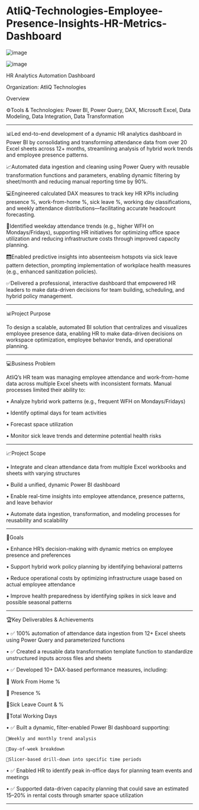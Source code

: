 # AtliQ-Technologies-Employee-Presence-Insights-HR-Metrics-Dashboard


![image](https://github.com/user-attachments/assets/50109304-ea35-4c55-92f3-626c8475dde1)




![image](https://github.com/user-attachments/assets/b20cfcc4-f37a-4502-b1b8-ca3c80fe457e)

HR Analytics Automation Dashboard 

Organization: AtliQ Technologies

Overview

⚙️Tools & Technologies: Power BI, Power Query, DAX, Microsoft Excel, Data Modeling, Data Integration, Data Transformation
________________________________________

📊Led end-to-end development of a dynamic HR analytics dashboard in Power BI by consolidating and transforming attendance data from over 20 Excel sheets across 12+ months, streamlining analysis of hybrid work trends and employee presence patterns.

📈Automated data ingestion and cleaning using Power Query with reusable transformation functions and parameters, enabling dynamic filtering by sheet/month and reducing manual reporting time by 90%.

💻Engineered calculated DAX measures to track key HR KPIs including presence %, work-from-home %, sick leave %, working day classifications, and weekly attendance distributions—facilitating accurate headcount forecasting.

📅Identified weekday attendance trends (e.g., higher WFH on Mondays/Fridays), supporting HR initiatives for optimizing office space utilization and reducing infrastructure costs through improved capacity planning.

🛗Enabled predictive insights into absenteeism hotspots via sick leave pattern detection, prompting implementation of workplace health measures (e.g., enhanced sanitization policies).

✅Delivered a professional, interactive dashboard that empowered HR leaders to make data-driven decisions for team building, scheduling, and hybrid policy management.
________________________________________


📊Project Purpose

To design a scalable, automated BI solution that centralizes and visualizes employee presence data, enabling HR to make data-driven decisions on workspace optimization, employee behavior trends, and operational planning.
________________________________________

💻Business Problem

AtliQ’s HR team was managing employee attendance and work-from-home data across multiple Excel sheets with inconsistent formats. Manual processes limited their ability to:

•	Analyze hybrid work patterns (e.g., frequent WFH on Mondays/Fridays)

•	Identify optimal days for team activities

•	Forecast space utilization

•	Monitor sick leave trends and determine potential health risks
________________________________________

📈Project Scope

•	Integrate and clean attendance data from multiple Excel workbooks and sheets with varying structures

•	Build a unified, dynamic Power BI dashboard

•	Enable real-time insights into employee attendance, presence patterns, and leave behavior

•	Automate data ingestion, transformation, and modeling processes for reusability and scalability
________________________________________

📅Goals

•	Enhance HR’s decision-making with dynamic metrics on employee presence and preferences

•	Support hybrid work policy planning by identifying behavioral patterns

•	Reduce operational costs by optimizing infrastructure usage based on actual employee attendance

•	Improve health preparedness by identifying spikes in sick leave and possible seasonal patterns
________________________________________

🏆Key Deliverables & Achievements

•	✅ 100% automation of attendance data ingestion from 12+ Excel sheets using Power Query and parameterized functions

•	✅ Created a reusable data transformation template function to standardize unstructured inputs across files and sheets

•	✅ Developed 10+ DAX-based performance measures, including:

📅	Work From Home %

📅	Presence %

📅Sick Leave Count & %

📅Total Working Days

•	✅ Built a dynamic, filter-enabled Power BI dashboard supporting:

	🔻Weekly and monthly trend analysis

	🔻Day-of-week breakdown

	🔻Slicer-based drill-down into specific time periods

•	✅ Enabled HR to identify peak in-office days for planning team events and meetings

•	✅ Supported data-driven capacity planning that could save an estimated 15–20% in rental costs through smarter space utilization

________________________________________

